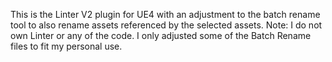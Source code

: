 This is the Linter V2 plugin for UE4 with an adjustment to the batch rename tool to also rename assets referenced by the selected assets.
Note: I do not own Linter or any of the code. I only adjusted some of the Batch Rename files to fit my personal use.
